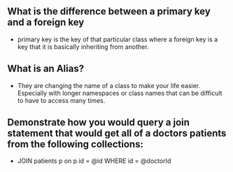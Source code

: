 ## What is the difference between a primary key and a foreign key
* primary key is the key of that particular class where a foreign key is a key that it is basically inheriting from another.
## What is an Alias?
* They are changing the name of a class to make your life easier. Especially with longer namespaces or class names that can be difficult to have to access many times.
## Demonstrate how you would query a join statement that would get all of a doctors patients from the following collections:
* JOIN patients p on p.id = @id WHERE id = @doctorId